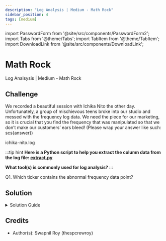 ```yaml
---
description: "Log Analysis | Medium - Math Rock"
sidebar_position: 4
tags: [medium]
---
```


import PasswordForm from '@site/src/components/PasswordForm2';
import Tabs from '@theme/Tabs';
import TabItem from '@theme/TabItem';
import DownloadLink from '@site/src/components/DownloadLink';

# Math Rock

Log Analsysis | Medium - Math Rock

## Challenge

We recorded a beautiful session with Ichika Nito the other day. Unfortunately, a group of mischievous teens broke into our studio and messed with the frequency log data. We need the piece for our marketing, so it is crucial that you find the frequency that was manipulated so that we don’t make our customers’ ears bleed! (Please wrap your answer like such: scs\{answer\})

<DownloadLink file="assets/ugahacks10/ichika-nito.log">ichika-nito.log</DownloadLink>
[](./assets/ichika-nito.log)

:::tip hint
<b>
Here is a Python script to help you extract the column data from the log file:
[extract.py](./assets/extract.py)

What tool(s) is commonly used for log analysis?
</b>
:::

Q1. Which ticker contains the abnormal frequency data point?  
<PasswordForm hash="456e688ee12388847b3d245d8ae5d10f488dcdf1b5ad1a1aa6dddcb9ccc3e23c824e134b9f69fae368e69e18eba67fa5cc1dec6246bf5f58e1a5a2afcd9bac63" algorithm="sha512" />

## Solution

<details>
    <summary>Solution Guide</summary>

    Over 75% of log analysis challenges can be solved with [**Excel**](https://www.microsoft.com/en-us/microsoft-365/excel). Thus, **Math Rock** attempts to be an introduction to using Excel in order to solve log analysis challenges. After mastering Excel, it is recomended to learn DAAS tools like Splunk, Datadog, or Solarwinds to further refine your log analysis skills to become a master in this hacking form.

    The .log file is seperated into 4 columns: Time, Ticker, Frequency, and Amplitude. Now, we need to find a way to copy and paste each column as it's own column in excel. However, when I try to copy and paste the log file into excel, it puts all the data in one column, which is not what we want. Thus, we rely on good ol' reliable python to extract each individual column of the dataframe.

    I have provided the python file to help you with extraction in the **HINT**. Now if there was a way to copy and paste each individual column from the log file to their own respective column in the excel sheet without python, then be my guest. However, in this case, we are using the help of python to seamlessly copy over the data so that the excel sheet can mirror the log file.

    Although the python file extracts all the columns, we really only need to copy over 'time', 'amplitude' columns, and maybe the 'Ticker' column as well. Once you copied over the numbers and their headers to excel, select ONLY the ‘frequency’ and ‘amplitude’ columns. After selecting the two columns, search for ‘XY scatter’ and select the first scatter plot option. You should see an outlier in the data among the 'Y' axis. There is only one ticker that goes beyond the [-1.00, 1.00] Hertz frequency bound, and that ticker is the flag!

    P.S. This is the actual frequency data extracted from a snippit of a ichika-nito solo. You can reconvert the audio back into the actual song using Audacity in order to hear the sound byte.

</details>

## Credits

- Author(s): Swapnil Roy (thespcrewroy)
